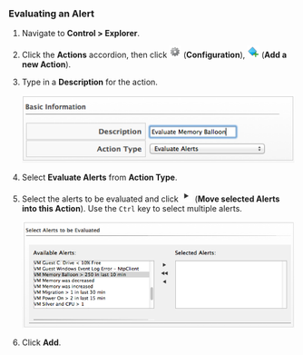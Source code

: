 ### Evaluating an Alert

1.  Navigate to **Control > Explorer**.

2.  Click the **Actions** accordion, then click
    ![1847](../images/1847.png) (**Configuration**),
    ![1862](../images/1862.png) (**Add a new Action**).

3.  Type in a **Description** for the action.

    ![1911](../images/1911.png)

4.  Select **Evaluate Alerts** from **Action Type**.

5.  Select the alerts to be evaluated and click
    ![1876](../images/1876.png) (**Move selected Alerts into this
    Action**). Use the `Ctrl` key to select multiple alerts.

    ![1912](../images/1912.png)

6.  Click **Add**.
